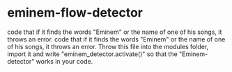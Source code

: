 # eminem-flow-detector
code that if it finds the words "Eminem" or the name of one of his songs, it throws an error. code that if it finds the words "Eminem" or the name of one of his songs, it throws an error. Throw this file into the modules folder, import it and write "eminem_detector.activate()" so that the "Eminem-detector" works in your code.
